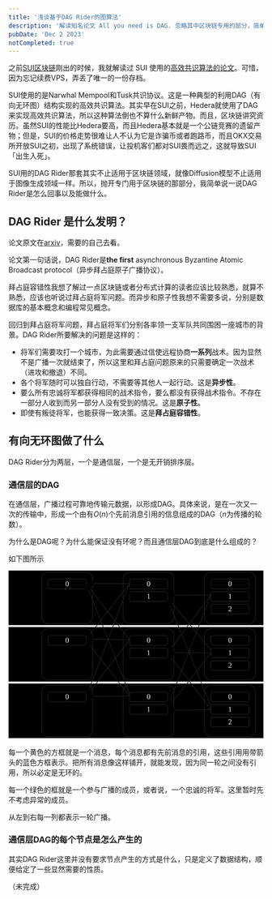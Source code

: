 ```yaml
---
title: '浅谈基于DAG Rider的图算法'
description: '解读知名论文 All you need is DAG. 忽略其中区块链专用的部分，简单说一说为什么有向无环图共识性能那么高。'
pubDate: 'Dec 2 2023'
notCompleted: true
---
```


<link href="https://cdn.jsdelivr.net/npm/katex@0.16.8/dist/katex.min.css" rel="stylesheet">

之前[SUI区块链](https://sui.io/)刚出的时候，我就解读过 SUI 使用的[高效共识算法的论文](https://arxiv.org/abs/2105.11827)。可惜，因为忘记续费VPS，弄丢了唯一的一份存档。

SUI使用的是Narwhal Mempool和Tusk共识协议。这是一种典型的利用DAG（有向无环图）结构实现的高效共识算法。其实早在SUI之前，Hedera就使用了DAG来实现高效共识算法，所以这种算法倒也不算什么新鲜产物。而且，区块链讲究资历。虽然SUI的性能比Hedera要高，而且Hedera基本就是一个公链竞赛的遗留产物；但是，SUI的价格走势很难让人不认为它是诈骗币或者跑路币，而且OKX交易所开放SUI之初，出现了系统错误，让投机客们都对SUI畏而远之，这就导致SUI「出生入死」。

SUI用的DAG Rider那套其实不止适用于区块链领域，就像Diffusion模型不止适用于图像生成领域一样。所以，抛开专门用于区块链的那部分，我简单说一说DAG Rider是怎么回事以及能做什么。

## DAG Rider 是什么发明？

论文原文在[arxiv](https://arxiv.org/abs/2105.11827)，需要的自己去看。

论文第一句话说，DAG Rider是**the first** asynchronous Byzantine Atomic Broadcast protocol（异步拜占庭原子广播协议）。

拜占庭容错性我想了解过一点区块链或者分布式计算的读者应该比较熟悉，就算不熟悉，应该也听说过拜占庭将军问题。而异步和原子性我想不需要多说，分别是数据库的基本概念和编程常见概念。

回归到拜占庭将军问题，拜占庭将军们分别各率领一支军队共同围困一座城市的背景。DAG Rider所要解决的问题是这样的：

+ 将军们需要攻打一个城市，为此需要通过信使远程协商**一系列**战术。因为显然不是广播一次就结束了，所以这里和拜占庭问题原来的只需要确定一次战术（进攻和撤退）不同。
+ 各个将军随时可以独自行动，不需要等其他人一起行动。这是**异步性**。
+ 要么所有忠诚将军都获得相同的战术指令，要么都没有获得战术指令。不存在一部分人收到而另一部分人没有受到的情况。这是**原子性**。
+ 即使有叛徒将军，也能获得一致决策。这是**拜占庭容错性**。

## 有向无环图做了什么

DAG Rider分为两层，一个是通信层，一个是无开销排序层。

### 通信层的DAG

在通信层，广播过程可靠地传输元数据，以形成DAG。具体来说，是在一次又一次的传输中，形成一个由有$O(n)$个先前消息引用的信息组成的DAG（$n$为传播的轮数）。

为什么是DAG呢？为什么能保证没有环呢？而且通信层DAG到底是什么组成的？

如下图所示

![](all-you-need-is-dag-1.svg)

每一个黄色的方框就是一个消息，每个消息都有先前消息的引用，这些引用用带箭头的蓝色方框表示。把所有消息像这样铺开，就能发现，因为同一轮之间没有引用，所以必定是无环的。

每一个绿色的框就是一个参与广播的成员，或者说，一个忠诚的将军。这里暂时先不考虑异常的成员。

从左到右每一列都表示一轮广播。

### 通信层DAG的每个节点是怎么产生的

其实DAG Rider这里并没有要求节点产生的方式是什么，只是定义了数据结构，顺便给定了一些显然需要的性质。



（未完成）
